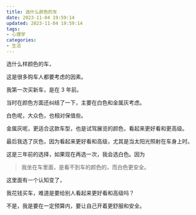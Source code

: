 ```yaml
---
title: 选什么颜色的车
date: 2023-11-04 19:59:14
updated: 2023-11-04 19:59:14
tags:
- 心理学
categories:
- 生活
---
```


选什么样颜色的车，

这是很多购车人都要考虑的因素。

我第一次买新车，是在 3 年前。

当时在颜色方面还纠结了一下，主要在白色和金属灰考虑。

白色呢，大众色，也相对保值些。

金属灰呢，更适合这款车型，也是试驾展览的颜色，看起来更好看和更高级。

最后我选了灰色，因为看起来更好看和高级，尤其是当太阳光照射在车身上时。

这是三年前的选择，如果现在再选一次，我会选白色。因为

> 我坐在车里面，是看不到车的颜色的，而白色更安全。

这里面有一个认知变了，

我花钱买车，难道是要给别人看起来更好看和高级吗？

不是，我是要在一定预算内，要让自己开着更舒服和安全。




